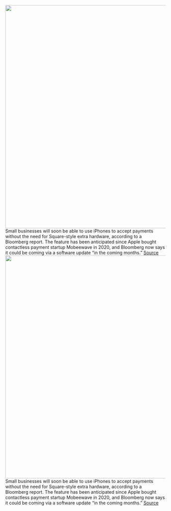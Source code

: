 <img src='https://cdn.vox-cdn.com/thumbor/ubFlf0IHVKwLG4Q3ycKcnH2NARo=/0x0:2040x1360/1200x800/filters:focal(857x517:1183x843)/cdn.vox-cdn.com/uploads/chorus_image/image/70437851/vpavic_210916_untitled_0004.0.jpg' width='700px' /><br/>
Small businesses will soon be able to use iPhones to accept payments without the need for Square-style extra hardware, according to a Bloomberg report. The feature has been anticipated since Apple bought contactless payment startup Mobeewave in 2020, and Bloomberg now says it could be coming via a software update “in the coming months.”
<a href='https://www.theverge.com/2022/1/26/22903971/iphone-apple-mobeewave-contactless-payments-ios-update'> Source <a/><img src='https://cdn.vox-cdn.com/thumbor/ubFlf0IHVKwLG4Q3ycKcnH2NARo=/0x0:2040x1360/1200x800/filters:focal(857x517:1183x843)/cdn.vox-cdn.com/uploads/chorus_image/image/70437851/vpavic_210916_untitled_0004.0.jpg' width='700px' /><br/>
Small businesses will soon be able to use iPhones to accept payments without the need for Square-style extra hardware, according to a Bloomberg report. The feature has been anticipated since Apple bought contactless payment startup Mobeewave in 2020, and Bloomberg now says it could be coming via a software update “in the coming months.”
<a href='https://www.theverge.com/2022/1/26/22903971/iphone-apple-mobeewave-contactless-payments-ios-update'> Source <a/>